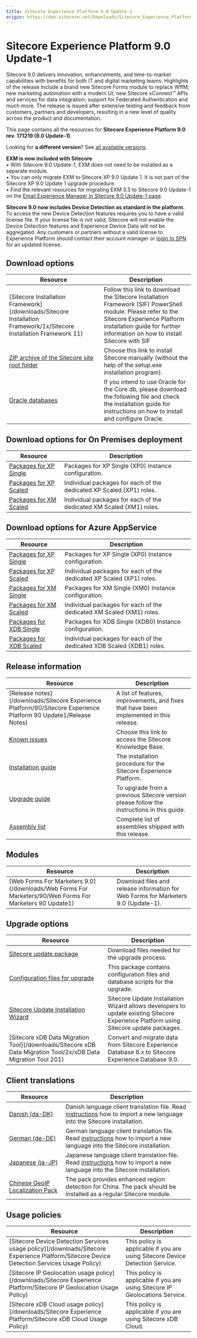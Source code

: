 ```yaml
---
title: Sitecore Experience Platform 9.0 Update-1
origin: https://dev.sitecore.net/Downloads/Sitecore_Experience_Platform/90/Sitecore_Experience_Platform_90_Update1.aspx
---
```



Sitecore Experience Platform 9.0 Update-1
=========================================

Sitecore 9.0 delivers innovation, enhancements, and time-to-market capabilities with benefits for both IT and digital marketing teams. Highlights of the release include a brand new Sitecore Forms module to replace WffM; new marketing automation with a modern UI; new Sitecore xConnect™ APIs and services for data integration; support for Federated Authentication and much more. The release is issued after extensive testing and feedback from customers, partners and developers, resulting in a new level of quality across the product and documentation.

This page contains all the resources for **Sitecore Experience Platform 9.0 rev. 171219 (9.0 Update-1)**.

Looking for **a different version**? See [all available versions](/downloads/Sitecore_Experience_Platform).

**EXM is now included with Sitecore**  
• With Sitecore 9.0 Update-1, EXM does not need to be installed as a separate module.  
• You can only migrate EXM to Sitecore XP 9.0 Update 1. It is not part of the Sitecore XP 9.0 Update 1 upgrade procedure.  
• Find the relevant resources for migrating EXM 3.5 to Sitecore 9.0 Update-1 on the [Email Experience Manager in Sitecore 9.0 Update-1 page](https://dev.sitecore.net/Downloads/Email_Experience_Manager/90/Email_Experience_Manager_in_Sitecore_90_Update1).

**Sitecore 9.0 now includes Device Detection as standard in the platform.**  
To access the new Device Detection features requires you to have a valid license file. If your license file is not valid, Sitecore will not enable the Device Detection features and Experience Device Data will not be aggregated. Any customers or partners without a valid license to Experience Platform should contact their account manager or [login to SPN](http://spn.sitecore.net/default) for an updated license.

Download options
----------------

| Resource | Description |
| --- | --- |
| [Sitecore Installation Framework](/downloads/Sitecore Installation Framework/1x/Sitecore Installation Framework 11)|Follow this link to download the Sitecore Installation Framework (SIF) PowerShell module. Please refer to the Sitecore Experience Platform installation guide for further information on how to install Sitecore with SIF|
| [ZIP archive of the Sitecore site root folder](https://sitecoredev.azureedge.net/~/media/3093D892E19B4ACFB2DC68622C18E409.ashx?date=20180103T145958) | Choose this link to install Sitecore manually (without the help of the setup.exe installation program). |
| [Oracle databases](https://sitecoredev.azureedge.net/~/media/9D238A3E4BF24B87B4C3F7C845CF0E96.ashx?date=20180103T145939) | If you intend to use Oracle for the Core db, please download the following file and check the installation guide for instructions on how to install and configure Oracle. |

Download options for On Premises deployment
-------------------------------------------

| Resource | Description |
| --- | --- |
| [Packages for XP Single](https://sitecoredev.azureedge.net/~/media/8551EF0996794A7FA9FF64943B391855.ashx?date=20180103T135818) | Packages for XP Single (XP0) Instance configuration. |
| [Packages for XP Scaled](https://sitecoredev.azureedge.net/~/media/D80AE0B4FBB246BA87BACA4EDB106EC8.ashx?date=20180103T135918) | Individual packages for each of the dedicated XP Scaled (XP1) roles. |
| [Packages for XM Scaled](https://sitecoredev.azureedge.net/~/media/BBA8F24F63C240A3925382904CE9FA62.ashx?date=20180103T135801) | Individual packages for each of the dedicated XM Scaled (XM1) roles. |

Download options for Azure AppService
-------------------------------------

| Resource | Description |
| --- | --- |
| [Packages for XP Single](https://sitecoredev.azureedge.net/~/media/BFA4EDC4BD4A4335A3F46F54E8CB5180.ashx?date=20180103T135045) | Packages for XP Single (XP0) Instance configuration. |
| [Packages for XP Scaled](https://sitecoredev.azureedge.net/~/media/BA700A4ED1344F06B03105DC3C7718A4.ashx?date=20180103T135156) | Individual packages for each of the dedicated XP Scaled (XP1) roles. |
| [Packages for XM Single](https://sitecoredev.azureedge.net/~/media/48F4713D116B48169F7D6FAAADBA5ED1.ashx?date=20180103T135025) | Packages for XM Single (XM0) Instance configuration. |
| [Packages for XM Scaled](https://sitecoredev.azureedge.net/~/media/50A5DFE9A9ED46439DAF5F2F9AF456E8.ashx?date=20180103T134956) | Individual packages for each of the dedicated XM Scaled (XM1) roles. |
| [Packages for XDB Single](https://sitecoredev.azureedge.net/~/media/58FA24BC5D194B2F952CBC39F5D14E47.ashx?date=20180103T132411) | Packages for XDB Single (XDB0) Instance configuration. |
| [Packages for XDB Scaled](https://sitecoredev.azureedge.net/~/media/D5B0D003012642CCA38852805CDAFF4A.ashx?date=20180103T132358) | Individual packages for each of the dedicated XDB Scaled (XDB1) roles. |

Release information
-------------------

| Resource | Description |
| --- | --- |
| [Release notes](/downloads/Sitecore Experience Platform/90/Sitecore Experience Platform 90 Update1/Release Notes) | A list of features, improvements, and fixes that have been implemented in this release. |
| [Known issues](https://kb.sitecore.net/articles/125044) | Choose this link to access the Sitecore Knowledge Base. |
| [Installation guide](https://sitecoredev.azureedge.net/~/media/EF33CB99BD4D4EBBA40B9E67AFDB5344.ashx?date=20200327T152735) | The installation procedure for the Sitecore Experience Platform. |
| [Upgrade guide](https://sitecoredev.azureedge.net/~/media/40F657741B9941959D7CC36D51D4F781.ashx?date=20181002T142059) | To upgrade from a previous Sitecore version please follow the instructions in this guide. |
| [Assembly list](https://sitecoredev.azureedge.net/~/media/04EF71A7E7BB41CB91F41D842F0CE48C.ashx?date=20180103T150342) | Complete list of assemblies shipped with this release. |

Modules
-------

| Resource | Description |
| --- | --- |
| [Web Forms For Marketers 9.0](/downloads/Web Forms For Marketers/90/Web Forms For Marketers 90 Update1) | Download files and release information for Web Forms for Marketers 9.0 (Update-1). |

Upgrade options
---------------

| Resource | Description |
| --- | --- |
| [Sitecore update package](https://sitecoredev.azureedge.net/~/media/3D7B05FBDFD14460879492AC0B88CEC2.ashx?date=20180103T132147) | Download files needed for the upgrade process. |
| [Configuration files for upgrade](https://sitecoredev.azureedge.net/~/media/BDE3FECE95A74946A3A1435AEE8421E0.ashx?date=20180103T132147) | This package contains configuration files and database scripts for the upgrade. |
| [Sitecore Update Installation Wizard](https://sitecoredev.azureedge.net/~/media/E477991D0F74471EAEDBE0035A47F4E9.ashx?date=20180103T132147) | Sitecore Update Installation Wizard allows developers to update existing Sitecore Experience Platform using Sitecore update packages. |
| [Sitecore xDB Data Migration Tool](/downloads/Sitecore xDB Data Migration Tool/2x/xDB Data Migration Tool 201) | Convert and migrate data from Sitecore Experience Database 8.x to Sitecore Experience Database 9.0. |

Client translations
-------------------

| Resource | Description |
| --- | --- |
| [Danish (da-DK)](https://sitecoredev.azureedge.net/~/media/0FE474F6D16745B49A089CE73FE6D9CC.ashx?date=20180103T130747) | Danish language client translation file. Read [instructions](~/link?_id=D72CBF8CE581436CBBCAEE896C8646F7&_z=z) how to import a new language into the Sitecore installation. |
| [German (de-DE)](https://sitecoredev.azureedge.net/~/media/606F91B77F044AC794313E5A399660DD.ashx?date=20180103T130747) | German language client translation file. Read [instructions](~/link?_id=D72CBF8CE581436CBBCAEE896C8646F7&_z=z) how to import a new language into the Sitecore installation. |
| [Japanese (ja-JP)](https://sitecoredev.azureedge.net/~/media/9CE5AE817C69471EAC7C263530450AFA.ashx?date=20180103T130747) | Japanese language client translation file. Read [instructions](~/link?_id=D72CBF8CE581436CBBCAEE896C8646F7&_z=z) how to import a new language into the Sitecore installation. |
| [Chinese GeoIP Localization Pack](https://sitecoredev.azureedge.net/~/media/D75C7162A1B4435486BA30894A6CBA18.ashx?date=20180327T105123) | The pack provides enhanced region detection for China. The pack should be installed as a regular Sitecore module. |

Usage policies
--------------

| Resource | Description |
| --- | --- |
| [Sitecore Device Detection Services usage policy](/downloads/Sitecore Experience Platform/Sitecore Device Detection Services Usage Policy) | This policy is applicable if you are using Sitecore Device Detection Service. |
| [Sitecore IP Geolocation usage policy](/downloads/Sitecore Experience Platform/Sitecore IP Geolocation Usage Policy) | This policy is applicable if you are using Sitecore IP Geolocations Service. |
| [Sitecore xDB Cloud usage policy](/downloads/Sitecore Experience Platform/Sitecore xDB Cloud Usage Policy) | This policy is applicable if you are using Sitecore xDB Cloud. |